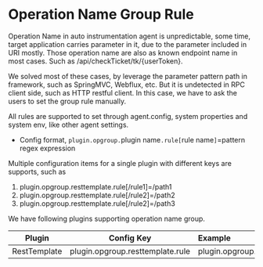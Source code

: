 # Operation Name Group Rule
Operation Name in auto instrumentation agent is unpredictable, some time, target application carries parameter in it, due to the parameter included in URI mostly.
Those operation name are also as known endpoint name in most cases.
Such as /api/checkTicket/tk/{userToken}.

We solved most of these cases, by leverage the parameter pattern path in framework, such as SpringMVC, Webflux, etc. 
But it is undetected in RPC client side, such as HTTP restful client.
In this case, we have to ask the users to set the group rule manually.

All rules are supported to set through agent.config, system properties and system env, like other agent settings.
- Config format, `plugin.opgroup.`plugin name`.rule[`rule name`]`=pattern regex expression

Multiple configuration items for a single plugin with different keys are supports, such as
1. plugin.opgroup.resttemplate.rule[/rule1]=/path1
1. plugin.opgroup.resttemplate.rule[/rule2]=/path2
1. plugin.opgroup.resttemplate.rule[/rule2]=/path3

We have following plugins supporting operation name group.

| Plugin | Config Key | Example |
|:----:|:-----:|:----|
|RestTemplate| plugin.opgroup.resttemplate.rule | plugin.opgroup.resttemplate.rule[/user/auth/{token}]=`\/user\/auth\/.*` |
